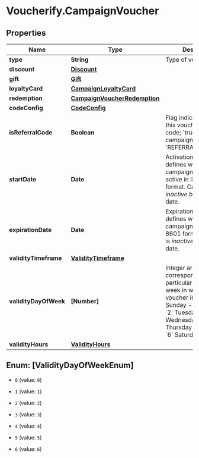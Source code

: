 # Voucherify.CampaignVoucher

## Properties

Name | Type | Description | Notes
------------ | ------------- | ------------- | -------------
**type** | **String** | Type of voucher. | [optional] 
**discount** | [**Discount**](Discount.md) |  | [optional] 
**gift** | [**Gift**](Gift.md) |  | [optional] 
**loyaltyCard** | [**CampaignLoyaltyCard**](CampaignLoyaltyCard.md) |  | [optional] 
**redemption** | [**CampaignVoucherRedemption**](CampaignVoucherRedemption.md) |  | [optional] 
**codeConfig** | [**CodeConfig**](CodeConfig.md) |  | 
**isReferralCode** | **Boolean** | Flag indicating whether this voucher is a referral code; &#x60;true&#x60; for campaign type &#x60;REFERRAL_PROGRAM&#x60;. | [optional] 
**startDate** | **Date** | Activation timestamp defines when the campaign starts to be active in ISO 8601 format. Campaign is *inactive before* this date.  | [optional] 
**expirationDate** | **Date** | Expiration timestamp defines when the campaign expires in ISO 8601 format.  Campaign is *inactive after* this date. | [optional] 
**validityTimeframe** | [**ValidityTimeframe**](ValidityTimeframe.md) |  | [optional] 
**validityDayOfWeek** | **[Number]** | Integer array corresponding to the particular days of the week in which the voucher is valid.  - &#x60;0&#x60; Sunday - &#x60;1&#x60; Monday - &#x60;2&#x60; Tuesday - &#x60;3&#x60; Wednesday - &#x60;4&#x60; Thursday - &#x60;5&#x60; Friday - &#x60;6&#x60; Saturday | [optional] 
**validityHours** | [**ValidityHours**](ValidityHours.md) |  | [optional] 



## Enum: [ValidityDayOfWeekEnum]


* `0` (value: `0`)

* `1` (value: `1`)

* `2` (value: `2`)

* `3` (value: `3`)

* `4` (value: `4`)

* `5` (value: `5`)

* `6` (value: `6`)




